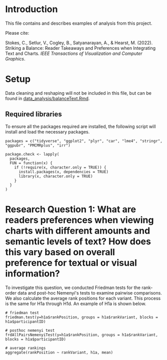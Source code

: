 # Introduction

This file contains and describes examples of analysis from this project.

Please cite:

Stokes, C., Setlur, V., Cogley, B., Satyanarayan, A., & Hearst, M. (2022). Striking a Balance: Reader Takeaways and Preferences when Integrating Text and Charts. *IEEE Transactions of Visualization and Computer Graphics*.

# Setup

Data cleaning and reshaping will not be included in this file, but can be found in [data_analysis/balanceText.Rmd](data_analysis/balanceText.Rmd).

## Required libraries

To ensure all the packages required are installed, the following script will install and load the necessary packages.


```
packages = c("tidyverse", "ggplot2", "plyr", "car", "lme4", "stringr", "ggpubr", "PMCMRplus", "irr")

package.check <- lapply(
  packages,
  FUN = function(x) {
    if (!require(x, character.only = TRUE)) {
      install.packages(x, dependencies = TRUE)
      library(x, character.only = TRUE)
    }
  }
)
```

# Research Question 1: What are readers preferences when viewing charts with different amounts and semantic levels of text? How does this vary based on overall preference for textual or visual information?

To investigate this question, we conducted Friedman tests for the rank-order data and post-hoc Nemenyi's tests to examine pairwise comparisons. We also calculate the average rank positions for each variant. This process is the same for H1a through H1d. An example of H1a is shown below.


```
# friedman test
friedman.test(y=h1a$rankPosition, groups = h1a$rankVariant, blocks = h1a$participantID)

# posthoc nemenyi test
frdAllPairsNemenyiTest(y=h1a$rankPosition, groups = h1a$rankVariant, blocks = h1a$participantID)

# average rankings
aggregate(rankPosition ~ rankVariant, h1a, mean)

```


